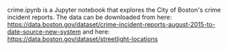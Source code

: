 crime.ipynb is a Jupyter notebook that explores the City of Boston's crime incident reports. 
The data can be downloaded from here: 
https://data.boston.gov/dataset/crime-incident-reports-august-2015-to-date-source-new-system
and here: 
https://data.boston.gov/dataset/streetlight-locations
